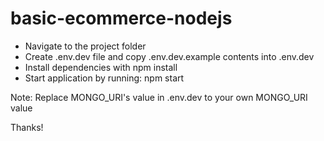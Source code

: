 # basic-ecommerce-nodejs

- Navigate to the project folder
- Create .env.dev file and copy .env.dev.example contents into .env.dev
- Install dependencies with npm install
- Start application by running: npm start


Note: Replace MONGO_URI's value in .env.dev to your own MONGO_URI value


Thanks!
